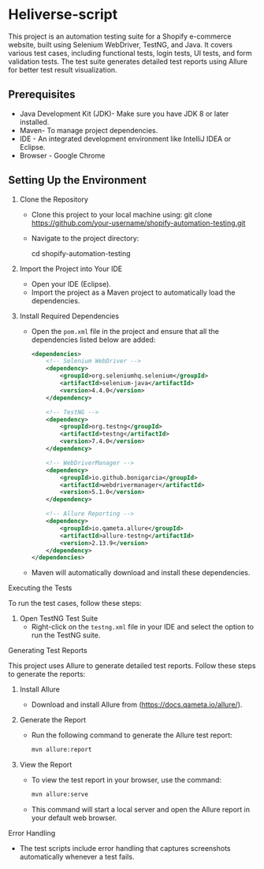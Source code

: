 # Heliverse-script

This project is an automation testing suite for a Shopify e-commerce website, built using Selenium WebDriver, TestNG, and Java. It covers various test cases, including functional tests, login tests, UI tests, and form validation tests. The test suite generates detailed test reports using Allure for better test result visualization.

## Prerequisites

- Java Development Kit (JDK)- Make sure you have JDK 8 or later installed.
- Maven- To manage project dependencies.
- IDE - An integrated development environment like IntelliJ IDEA or Eclipse.
- Browser - Google Chrome 

## Setting Up the Environment

1. Clone the Repository
   - Clone this project to your local machine using:
     git clone https://github.com/your-username/shopify-automation-testing.git
     
   - Navigate to the project directory:
   
     cd shopify-automation-testing
     

2. Import the Project into Your IDE
   - Open your IDE (Eclipse).
   - Import the project as a Maven project to automatically load the dependencies.

3. Install Required Dependencies
   - Open the `pom.xml` file in the project and ensure that all the dependencies listed below are added:
     ```xml
     <dependencies>
         <!-- Selenium WebDriver -->
         <dependency>
             <groupId>org.seleniumhq.selenium</groupId>
             <artifactId>selenium-java</artifactId>
             <version>4.4.0</version>
         </dependency>

         <!-- TestNG -->
         <dependency>
             <groupId>org.testng</groupId>
             <artifactId>testng</artifactId>
             <version>7.4.0</version>
         </dependency>

         <!-- WebDriverManager -->
         <dependency>
             <groupId>io.github.bonigarcia</groupId>
             <artifactId>webdrivermanager</artifactId>
             <version>5.1.0</version>
         </dependency>

         <!-- Allure Reporting -->
         <dependency>
             <groupId>io.qameta.allure</groupId>
             <artifactId>allure-testng</artifactId>
             <version>2.13.9</version>
         </dependency>
     </dependencies>
     ```
   - Maven will automatically download and install these dependencies.

 Executing the Tests

To run the test cases, follow these steps:

1. Open TestNG Test Suite
   - Right-click on the `testng.xml` file in your IDE and select the option to run the TestNG suite.

Generating Test Reports

This project uses Allure to generate detailed test reports. Follow these steps to generate the reports:

1. Install Allure
   - Download and install Allure from (https://docs.qameta.io/allure/).

2. Generate the Report
   - Run the following command to generate the Allure test report:
     ```bash
     mvn allure:report
     ```

3. View the Report
   - To view the test report in your browser, use the command:
     ```bash
     mvn allure:serve
     ```
   - This command will start a local server and open the Allure report in your default web browser.

 Error Handling

- The test scripts include error handling that captures screenshots automatically whenever a test fails.


